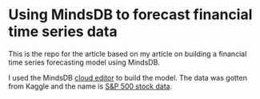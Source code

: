 # Using MindsDB to forecast financial time series data

This is the repo for the article based on my article on building a financial time series forecasting model using MindsDB.

I used the MindsDB [cloud editor](https://cloud.mindsdb.com/login) to build the model. The data was gotten from Kaggle and the name is [S&P 500 stock data](https://www.kaggle.com/datasets/camnugent/sandp500?select=all_stocks_5yr.csv).